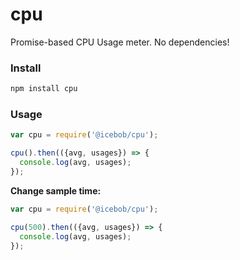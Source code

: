 cpu
===
Promise-based CPU Usage meter. No dependencies!

### Install

```bash
npm install cpu
```

### Usage

```javascript
var cpu = require('@icebob/cpu');

cpu().then(({avg, usages}) => {
  console.log(avg, usages);
});
``` 

**Change sample time:**
```javascript
var cpu = require('@icebob/cpu');

cpu(500).then(({avg, usages}) => {
  console.log(avg, usages);
});
``` 
